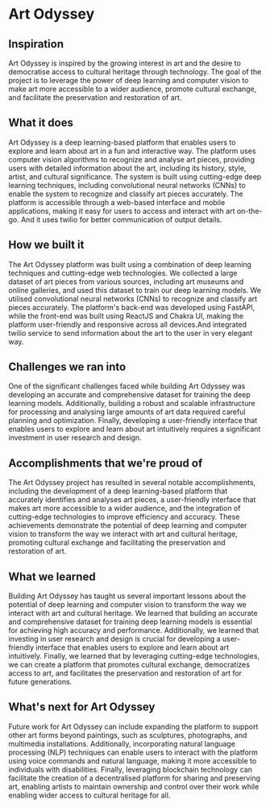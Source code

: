 # Art Odyssey

## Inspiration
Art Odyssey is inspired by the growing interest in art and the desire to democratise access to cultural heritage through technology. The goal of the project is to leverage the power of deep learning and computer vision to make art more accessible to a wider audience, promote cultural exchange, and facilitate the preservation and restoration of art.

## What it does
Art Odyssey is a deep learning-based platform that enables users to explore and learn about art in a fun and interactive way. The platform uses computer vision algorithms to recognize and analyse art pieces, providing users with detailed information about the art, including its history, style, artist, and cultural significance. The system is built using cutting-edge deep learning techniques, including convolutional neural networks (CNNs) to enable the system to recognize and classify art pieces accurately. The platform is accessible through a web-based interface and mobile applications, making it easy for users to access and interact with art on-the-go. And it uses twilio for better communication of output details.

## How we built it
The Art Odyssey platform was built using a combination of deep learning techniques and cutting-edge web technologies. We collected a large dataset of art pieces from various sources, including art museums and online galleries, and used this dataset to train our deep learning models. We utilised convolutional neural networks (CNNs) to recognize and classify art pieces accurately. The platform's back-end was developed using FastAPI, while the front-end was built using ReactJS and Chakra UI, making the platform user-friendly and responsive across all devices.And integrated twilio service to send information about the art to the user in very elegant way.

## Challenges we ran into
One of the significant challenges faced while building Art Odyssey was developing an accurate and comprehensive dataset for training the deep learning models. Additionally, building a robust and scalable infrastructure for processing and analysing large amounts of art data required careful planning and optimization. Finally, developing a user-friendly interface that enables users to explore and learn about art intuitively requires a significant investment in user research and design.

## Accomplishments that we're proud of
The Art Odyssey project has resulted in several notable accomplishments, including the development of a deep learning-based platform that accurately identifies and analyses art pieces, a user-friendly interface that makes art more accessible to a wider audience, and the integration of cutting-edge technologies to improve efficiency and accuracy. These achievements demonstrate the potential of deep learning and computer vision to transform the way we interact with art and cultural heritage, promoting cultural exchange and facilitating the preservation and restoration of art.

## What we learned
Building Art Odyssey has taught us several important lessons about the potential of deep learning and computer vision to transform the way we interact with art and cultural heritage. We learned that building an accurate and comprehensive dataset for training deep learning models is essential for achieving high accuracy and performance. Additionally, we learned that investing in user research and design is crucial for developing a user-friendly interface that enables users to explore and learn about art intuitively. Finally, we learned that by leveraging cutting-edge technologies, we can create a platform that promotes cultural exchange, democratizes access to art, and facilitates the preservation and restoration of art for future generations.

## What's next for Art Odyssey
Future work for Art Odyssey can include expanding the platform to support other art forms beyond paintings, such as sculptures, photographs, and multimedia installations. Additionally, incorporating natural language processing (NLP) techniques can enable users to interact with the platform using voice commands and natural language, making it more accessible to individuals with disabilities. Finally, leveraging blockchain technology can facilitate the creation of a decentralised platform for sharing and preserving art, enabling artists to maintain ownership and control over their work while enabling wider access to cultural heritage for all.

